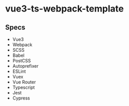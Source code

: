 # vue3-ts-webpack-template

## Specs

- Vue3
- Webpack
- SCSS
- Babel
- PostCSS
- Autoprefixer
- ESLint
- Vuex
- Vue Router
- Typescript
- Jest
- Cypress
